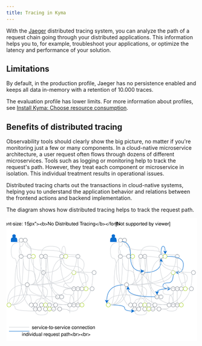 ```yaml
---
title: Tracing in Kyma
---
```


With the [Jaeger](https://github.com/jaegertracing) distributed tracing system, you can analyze the path of a request chain going through your distributed applications. This information helps you to, for example, troubleshoot your applications, or optimize the latency and performance of your solution.

## Limitations

By default, in the production profile, Jaeger has no persistence enabled and keeps all data in-memory with a retention of 10.000 traces.

The evaluation profile has lower limits. For more information about profiles, see [Install Kyma: Choose resource consumption](../../../04-operation-guides/operations/02-install-kyma.md#choose-resource-consumption).


## Benefits of distributed tracing

Observability tools should clearly show the big picture, no matter if you're monitoring just a few or many components. In a cloud-native microservice architecture, a user request often flows through dozens of different microservices. Tools such as logging or monitoring help to track the request's path. However, they treat each component or microservice in isolation. This individual treatment results in operational issues.

Distributed tracing charts out the transactions in cloud-native systems, helping you to understand the application behavior and relations between the frontend actions and backend implementation.

The diagram shows how distributed tracing helps to track the request path.

![Distributed tracing](./assets/distributed-tracing.svg)
